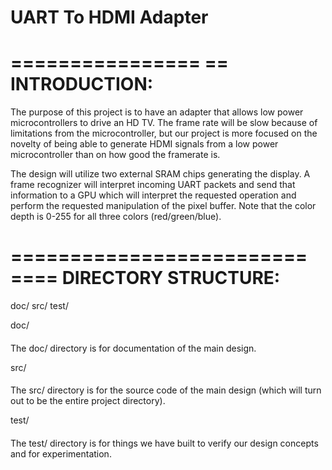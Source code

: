 UART To HDMI Adapter
====================

================
== INTRODUCTION:
================
The purpose of this project is to have an adapter that allows
low power microcontrollers to drive an HD TV. The frame rate
will be slow because of limitations from the microcontroller,
but our project is more focused on the novelty of being able
to generate HDMI signals from a low power microcontroller
than on how good the framerate is.

The design will utilize two external SRAM chips generating
the display. A frame recognizer will interpret incoming UART
packets and send that information to a GPU which will interpret
the requested operation and perform the requested manipulation
of the pixel buffer. Note that the color depth is 0-255 for
all three colors (red/green/blue).

=========================
==== DIRECTORY STRUCTURE:
=========================
doc/   src/   test/

doc/
####
The doc/ directory is for documentation of the main design.

src/
####
The src/ directory is for the source code of the main design
(which will turn out to be the entire project directory).

test/
####
The test/ directory is for things we have built to verify our
design concepts and for experimentation.
